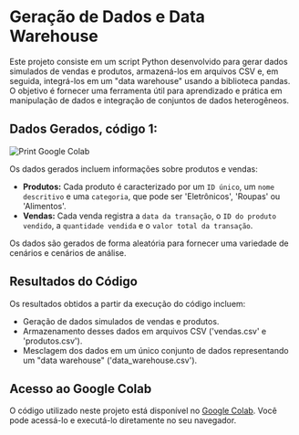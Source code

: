 # Geração de Dados e Data Warehouse

Este projeto consiste em um script Python desenvolvido para gerar dados simulados de vendas e produtos, armazená-los em arquivos CSV e, em seguida, integrá-los em um "data warehouse" usando a biblioteca pandas. O objetivo é fornecer uma ferramenta útil para aprendizado e prática em manipulação de dados e integração de conjuntos de dados heterogêneos.

## Dados Gerados, código 1:
![Print Google Colab](https://i.imgur.com/jpSPuNI.png)

Os dados gerados incluem informações sobre produtos e vendas:

- **Produtos:** Cada produto é caracterizado por um `ID único`, um `nome descritivo` e uma `categoria`, que pode ser 'Eletrônicos', 'Roupas' ou 'Alimentos'.
- **Vendas:** Cada venda registra a `data da transação`, o `ID do produto vendido`, a `quantidade vendida` e o `valor total da transação`.

Os dados são gerados de forma aleatória para fornecer uma variedade de cenários e cenários de análise.

## Resultados do Código

Os resultados obtidos a partir da execução do código incluem:

- Geração de dados simulados de vendas e produtos.
- Armazenamento desses dados em arquivos CSV ('vendas.csv' e 'produtos.csv').
- Mesclagem dos dados em um único conjunto de dados representando um "data warehouse" ('data_warehouse.csv').

## Acesso ao Google Colab

O código utilizado neste projeto está disponível no [Google Colab](https://colab.research.google.com/drive/1lb7AyWNA10QpnyAtfmnO6WTBD3E-8jer?usp=sharing). Você pode acessá-lo e executá-lo diretamente no seu navegador.
